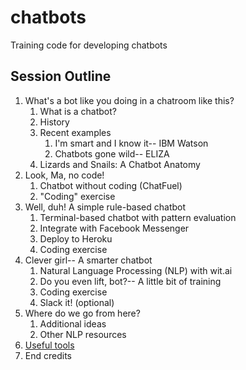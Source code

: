 # chatbots
Training code for developing chatbots

## Session Outline
1. What's a bot like you doing in a chatroom like this?
   1. What is a chatbot?
   1. History
   1. Recent examples
      1. I'm smart and I know it-- IBM Watson
      1. Chatbots gone wild-- ELIZA
   1. Lizards and Snails: A Chatbot Anatomy
1. Look, Ma, no code!
   1. Chatbot without coding (ChatFuel)
   1. "Coding" exercise
1. Well, duh! A simple rule-based chatbot
   1. Terminal-based chatbot with pattern evaluation
   1. Integrate with Facebook Messenger
   1. Deploy to Heroku
   1. Coding exercise
1. Clever girl-- A smarter chatbot
   1. Natural Language Processing (NLP) with wit.ai
   1. Do you even lift, bot?-- A little bit of training
   1. Coding exercise
   1. Slack it! (optional)
1. Where do we go from here?
   1. Additional ideas
   1. Other NLP resources
1. [Useful tools](useful_tools.md)
1. End credits
